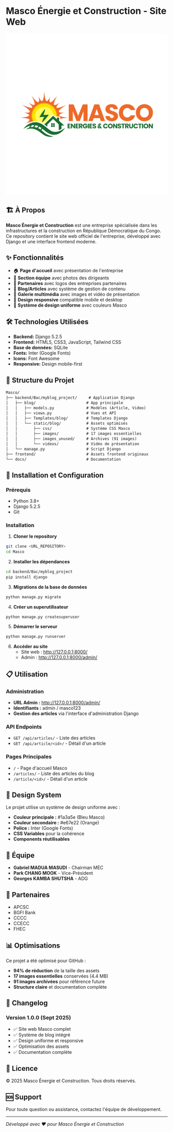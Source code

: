 # Masco Énergie et Construction - Site Web

![Masco Logo](frontend/images/logo.png)

## 🏗️ À Propos

**Masco Énergie et Construction** est une entreprise spécialisée dans les infrastructures et la construction en République Démocratique du Congo. Ce repository contient le site web officiel de l'entreprise, développé avec Django et une interface frontend moderne.

## ✨ Fonctionnalités

- 🏠 **Page d'accueil** avec présentation de l'entreprise
- 👥 **Section équipe** avec photos des dirigeants
- 🤝 **Partenaires** avec logos des entreprises partenaires
- 📰 **Blog/Articles** avec système de gestion de contenu
- 🎥 **Galerie multimédia** avec images et vidéo de présentation
- 📱 **Design responsive** compatible mobile et desktop
- 🎨 **Système de design uniforme** avec couleurs Masco

## 🛠️ Technologies Utilisées

- **Backend:** Django 5.2.5
- **Frontend:** HTML5, CSS3, JavaScript, Tailwind CSS
- **Base de données:** SQLite
- **Fonts:** Inter (Google Fonts)
- **Icons:** Font Awesome
- **Responsive:** Design mobile-first

## 📂 Structure du Projet

```
Masco/
├── backend/Bac/myblog_project/     # Application Django
│   ├── blog/                      # App principale
│   │   ├── models.py              # Modèles (Article, Video)
│   │   ├── views.py               # Vues et API
│   │   ├── Templates/blog/        # Templates Django
│   │   └── static/blog/           # Assets optimisés
│   │       ├── css/               # Système CSS Masco
│   │       ├── images/            # 17 images essentielles
│   │       ├── images_unused/     # Archives (91 images)
│   │       └── videos/            # Vidéo de présentation
│   └── manage.py                  # Script Django
├── frontend/                      # Assets frontend originaux
└── docs/                          # Documentation
```

## 🚀 Installation et Configuration

### Prérequis
- Python 3.8+
- Django 5.2.5
- Git

### Installation

1. **Cloner le repository**
```bash
git clone <URL_REPOSITORY>
cd Masco
```

2. **Installer les dépendances**
```bash
cd backend/Bac/myblog_project
pip install django
```

3. **Migrations de la base de données**
```bash
python manage.py migrate
```

4. **Créer un superutilisateur**
```bash
python manage.py createsuperuser
```

5. **Démarrer le serveur**
```bash
python manage.py runserver
```

6. **Accéder au site**
   - Site web : http://127.0.0.1:8000/
   - Admin : http://127.0.0.1:8000/admin/

## 📋 Utilisation

### Administration
- **URL Admin :** http://127.0.0.1:8000/admin/
- **Identifiants :** admin / masco123
- **Gestion des articles** via l'interface d'administration Django

### API Endpoints
- `GET /api/articles/` - Liste des articles
- `GET /api/article/<id>/` - Détail d'un article

### Pages Principales
- `/` - Page d'accueil Masco
- `/articles/` - Liste des articles du blog
- `/article/<id>/` - Détail d'un article

## 🎨 Design System

Le projet utilise un système de design uniforme avec :
- **Couleur principale :** #1a3a5e (Bleu Masco)
- **Couleur secondaire :** #e67e22 (Orange)
- **Police :** Inter (Google Fonts)
- **CSS Variables** pour la cohérence
- **Components réutilisables**

## 👥 Équipe

- **Gabriel MADUA MASUDI** - Chairman MEC
- **Park CHANG MOOK** - Vice-Président
- **Georges KAMBA SHUTSHA** - ADG

## 🤝 Partenaires

- APCSC
- BGFI Bank
- CCCC
- CCECC
- FHEC

## 📊 Optimisations

Ce projet a été optimisé pour GitHub :
- **94% de réduction** de la taille des assets
- **17 images essentielles** conservées (4.4 MB)
- **91 images archivées** pour référence future
- **Structure claire** et documentation complète

## 📝 Changelog

### Version 1.0.0 (Sept 2025)
- ✅ Site web Masco complet
- ✅ Système de blog intégré
- ✅ Design uniforme et responsive
- ✅ Optimisation des assets
- ✅ Documentation complète

## 📄 Licence

© 2025 Masco Énergie et Construction. Tous droits réservés.

## 🆘 Support

Pour toute question ou assistance, contactez l'équipe de développement.

---
*Développé avec ❤️ pour Masco Énergie et Construction*
